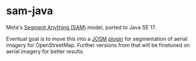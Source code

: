 # sam-java
Meta's [Segment Anything (SAM)](https://github.com/facebookresearch/segment-anything) model, ported to Java SE 17.

Eventual goal is to move this into a [JOSM](https://josm.openstreetmap.de/) [plugin](https://github.com/JOSM/josm-plugins) for segmentation of aerial imagery for OpenStreetMap. Further versions from that will be finetuned on aerial imagery for better results.
